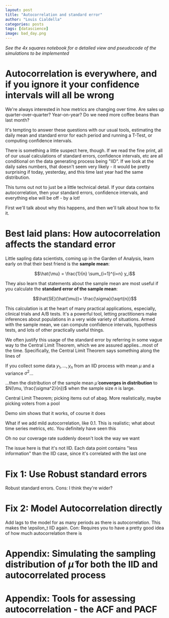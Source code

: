 ```yaml
---
layout: post
title: "Autocorrelation and standard error"
author: "Louis Cialdella"
categories: posts
tags: [datascience]
image: bad_day.png
---
```


*See the 4x squares notebook for a detailed view and pseudocode of the simulations to be implemented*

# Autocorrelation is everywhere, and if you ignore it your confidence intervals will all be wrong

We're always interested in how metrics are changing over time. Are sales up quarter-over-quarter? Year-on-year? Do we need more coffee beans than last month?

It's tempting to answer these questions with our usual tools, estimating the daily mean and standard error for each period and running a T-Test, or computing confidence intervals.

There is something a little suspect here, though. If we read the fine print, all of our usual calculations of standard errors, confidence intervals, etc are all conditional on the data generating process being "IID". If we look at the daily sales numbers, that doesn't seem very likely - it would be pretty surprising if today, yesterday, and this time last year had the same distribution.

This turns out not to just be a little technical detail. If your data contains autocorrelation, then your standard errors, confidence intervals, and everything else will be off - by a lot!

First we'll talk about why this happens, and then we'll talk about how to fix it.

# Best laid plans: How autocorrelation affects the standard error

Little sapling data scientists, coming up in the Garden of Analysis, learn early on that their best friend is the **sample mean**:

$$\hat{\mu} = \frac{1}{n} \sum_{i=1}^{i=n} y_i$$

They also learn that statements about the sample mean are most useful if you calculate the **standard error of the sample mean**:

$$\hat{SE}(\hat{\mu})= \frac{\sigma}{\sqrt{n}}$$

This calculation is at the heart of many practical applications, especially, clinical trials and A/B tests. It's a powerful tool, letting practitioners make inferences about populations in a very wide variety of situations. Armed with the sample mean, we can compute confidence intervals, hypothesis tests, and lots of other practically useful things.

We often justify this usage of the standard error by referring in some vague way to the Central Limit Theorem, which we are assured applies...most of the time. Specifically, the Central Limit Theorem says something along the lines of

If you collect some data $y_1, ..., y_n$ from an IID process with mean $\mu$ and a variance $\sigma^2$...

...then the distribution of the sample mean $\hat{\mu}$ **converges in distribution** to $N(\mu, \frac{\sigma^2}{n})$ when the sample size $n$ is large.

Central Limit Theorem; picking items out of abag. More realistically, maybe picking voters from a pool

Demo sim shows that it works, of course it does

What if we add mild autocorrelation, like 0.1. This is realistic; what about time series metrics, etc. You definitely have seen this

Oh no our coverage rate suddenly doesn't look the way we want

The issue here is that it's not IID. Each data point contains "less information" than the IID case, since it's correlated with the last one

# Fix 1: Use Robust standard errors

Robust standard errors. Cons: I think they're wider?

# Fix 2: Model Autocorrelation directly

Add lags to the model for as many periods as there is autocorrelation. This makes the \epsilon_t IID again. Con: Requires you to have a pretty good idea of how much autocorrelation there is

# Appendix: Simulating the sampling distribution of $\hat{\mu}$ for both the IID and autocorrelated process

# Appendix: Tools for assessing autocorrelation - the ACF and PACF

